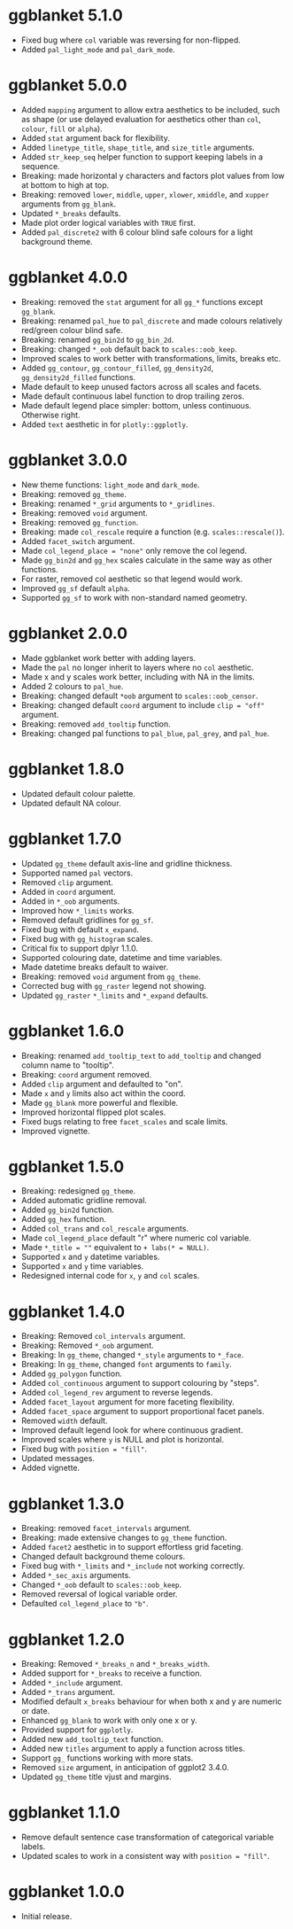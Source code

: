 # ggblanket 5.1.0

* Fixed bug where `col` variable was reversing for non-flipped.
* Added `pal_light_mode` and `pal_dark_mode`.

# ggblanket 5.0.0

* Added `mapping` argument to allow extra aesthetics to be included, such as shape (or use delayed evaluation for aesthetics other than `col`, `colour`, `fill` or `alpha`).
* Added `stat` argument back for flexibility.
* Added `linetype_title`, `shape_title`, and `size_title` arguments.
* Added `str_keep_seq` helper function to support keeping labels in a sequence.
* Breaking: made horizontal y characters and factors plot values from low at bottom to high at top.  
* Breaking: removed `lower`, `middle`, `upper`, `xlower`, `xmiddle`, and `xupper` arguments from `gg_blank`.
* Updated `*_breaks` defaults.
* Made plot order logical variables with `TRUE` first.  
* Added `pal_discrete2` with 6 colour blind safe colours for a light background theme. 

# ggblanket 4.0.0

* Breaking: removed the `stat` argument for all `gg_*` functions except `gg_blank`.
* Breaking: renamed `pal_hue` to `pal_discrete` and made colours relatively red/green colour blind safe.
* Breaking: renamed `gg_bin2d` to `gg_bin_2d`.
* Breaking: changed `*_oob` default back to `scales::oob_keep`.
* Improved scales to work better with transformations, limits, breaks etc.
* Added `gg_contour`, `gg_contour_filled`, `gg_density2d`, `gg_density2d_filled` functions.
* Made default to keep unused factors across all scales and facets.
* Made default continuous label function to drop trailing zeros.
* Made default legend place simpler: bottom, unless continuous. Otherwise right.
* Added `text` aesthetic in for `plotly::ggplotly`. 

# ggblanket 3.0.0

* New theme functions: `light_mode` and `dark_mode`.
* Breaking: removed `gg_theme`. 
* Breaking: renamed `*_grid` arguments to `*_gridlines`.
* Breaking: removed `void` argument.
* Breaking: removed `gg_function`.
* Breaking: made `col_rescale` require a function (e.g. `scales::rescale()`).
* Added `facet_switch` argument.
* Made `col_legend_place = "none"` only remove the col legend.  
* Made `gg_bin2d` and `gg_hex` scales calculate in the same way as other functions.
* For raster, removed col aesthetic so that legend would work.
* Improved `gg_sf` default `alpha`.
* Supported `gg_sf` to work with non-standard named geometry. 

# ggblanket 2.0.0

* Made ggblanket work better with adding layers.
* Made the `pal` no longer inherit to layers where no `col` aesthetic.
* Made x and y scales work better, including with NA in the limits.
* Added 2 colours to `pal_hue`.
* Breaking: changed default `*oob` argument to `scales::oob_censor`.
* Breaking: changed default `coord` argument to include `clip = "off"` argument.
* Breaking: removed `add_tooltip` function.
* Breaking: changed pal functions to `pal_blue`, `pal_grey`, and `pal_hue`.

# ggblanket 1.8.0

* Updated default colour palette.
* Updated default NA colour. 

# ggblanket 1.7.0

* Updated `gg_theme` default axis-line and gridline thickness.
* Supported named `pal` vectors.
* Removed `clip` argument.
* Added in `coord` argument.
* Added in `*_oob` arguments.
* Improved how `*_limits` works.
* Removed default gridlines for `gg_sf`.
* Fixed bug with default `x_expand`.
* Fixed bug with `gg_histogram` scales.
* Critical fix to support dplyr 1.1.0.
* Supported colouring date, datetime and time variables.
* Made datetime breaks default to waiver.
* Breaking: removed `void` argument from `gg_theme`.
* Corrected bug with `gg_raster` legend not showing.
* Updated `gg_raster` `*_limits` and `*_expand` defaults.

# ggblanket 1.6.0

* Breaking: renamed `add_tooltip_text` to `add_tooltip` and changed column name to "tooltip".
* Breaking: `coord` argument removed.
* Added `clip` argument and defaulted to "on".
* Made `x` and `y` limits also act within the coord. 
* Made `gg_blank` more powerful and flexible.
* Improved horizontal flipped plot scales. 
* Fixed bugs relating to free `facet_scales` and scale limits.
* Improved vignette.

# ggblanket 1.5.0

* Breaking: redesigned `gg_theme`.
* Added automatic gridline removal.
* Added `gg_bin2d` function.
* Added `gg_hex` function.
* Added `col_trans` and `col_rescale` arguments.
* Made `col_legend_place` default "r" where numeric col variable. 
* Made `*_title = ""` equivalent to `+ labs(* = NULL)`.
* Supported `x` and `y` datetime variables.
* Supported `x` and `y` time variables.
* Redesigned internal code for `x`, `y` and `col` scales.

# ggblanket 1.4.0

* Breaking: Removed `col_intervals` argument.
* Breaking: Removed `*_oob` argument.
* Breaking: In `gg_theme`, changed `*_style` arguments to `*_face`.
* Breaking: In `gg_theme`, changed `font` arguments to `family`.
* Added `gg_polygon` function.
* Added `col_continuous` argument to support colouring by "steps". 
* Added `col_legend_rev` argument to reverse legends.
* Added `facet_layout` argument for more faceting flexibility.
* Added `facet_space` argument to support proportional facet panels.
* Removed `width` default.
* Improved default legend look for where continuous gradient.
* Improved scales where `y` is NULL and plot is horizontal.
* Fixed bug with `position = "fill"`.
* Updated messages.
* Added vignette.

# ggblanket 1.3.0

* Breaking: removed `facet_intervals` argument.
* Breaking: made extensive changes to `gg_theme` function.
* Added `facet2` aesthetic in to support effortless grid faceting.
* Changed default background theme colours.
* Fixed bug with `*_limits` and `*_include` not working correctly.  
* Added `*_sec_axis` arguments.
* Changed `*_oob` default to `scales::oob_keep`.
* Removed reversal of logical variable order.
* Defaulted `col_legend_place` to `"b"`.  

# ggblanket 1.2.0

* Breaking: Removed `*_breaks_n` and `*_breaks_width`.
* Added support for `*_breaks` to receive a function.
* Added `*_include` argument. 
* Added `*_trans` argument.
* Modified default `x_breaks` behaviour for when both x and y are numeric or date.
* Enhanced `gg_blank` to work with only one x or y.
* Provided support for `ggplotly`.
* Added new `add_tooltip_text` function.
* Added new `titles` argument to apply a function across titles.
* Support `gg_` functions working with more stats.
* Removed `size` argument, in anticipation of ggplot2 3.4.0.
* Updated `gg_theme` title vjust and margins.

# ggblanket 1.1.0

* Remove default sentence case transformation of categorical variable labels.
* Updated scales to work in a consistent way with `position = "fill"`.

# ggblanket 1.0.0

* Initial release.
